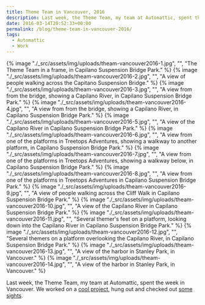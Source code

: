 ```yaml
---
title: Theme Team in Vancouver, 2016
description: Last week, the Theme Team, my team at Automattic, spent the week in Vancouver.
date: 2016-03-14T20:52:33+00:00
permalink: /blog/theme-team-in-vancouver-2016/
tags:
  - Automattic
  - Work
---
```


{% image "./_src/assets/img/uploads/theam-vancouver2016-1.jpg", "", "The Theme Team in a frame, in Capilano Suspension Bridge Park." %}
{% image "./_src/assets/img/uploads/theam-vancouver2016-2.jpg", "", "A view of people walking across the Capitano Suspension Bridge." %}
{% image "./_src/assets/img/uploads/theam-vancouver2016-3.jpg", "", "A view from from the bridge, showing a Capilano River, in Capilano Suspension Bridge Park." %}
{% image "./_src/assets/img/uploads/theam-vancouver2016-4.jpg", "", "A view from from the bridge, showing a Capilano River, in Capilano Suspension Bridge Park." %}
{% image "./_src/assets/img/uploads/theam-vancouver2016-5.jpg", "", "A view of the Capilano River in Capilano Suspension Bridge Park." %}
{% image "./_src/assets/img/uploads/theam-vancouver2016-6.jpg", "", "A view from one of the platforms in Treetops Adventures, showing a walkway to another platform, in Capilano Suspension Bridge Park." %}
{% image "./_src/assets/img/uploads/theam-vancouver2016-7.jpg", "", "A view from one of the platforms in Treetops Adventures, showing a walkway below, in Capilano Suspension Bridge Park." %}
{% image "./_src/assets/img/uploads/theam-vancouver2016-8.jpg", "", "A view from one of the platforms in Treetops Adventures in Capilano Suspension Bridge Park." %}
{% image "./_src/assets/img/uploads/theam-vancouver2016-9.jpg", "", "A view of people walking across the Cliff Walk in Capilano Suspension Bridge Park." %}
{% image "./_src/assets/img/uploads/theam-vancouver2016-10.jpg", "", "A view of the Capilano River in Capilano Suspension Bridge Park." %}
{% image "./_src/assets/img/uploads/theam-vancouver2016-11.jpg", "", "Several themer's feet on a platform, looking down into the Capilano River in Capilano Suspension Bridge Park." %}
{% image "./_src/assets/img/uploads/theam-vancouver2016-12.jpg", "", "Several themers on a platform overlooking the Capilano River, in Capilano Suspension Bridge Park." %}
{% image "./_src/assets/img/uploads/theam-vancouver2016-13.jpg", "", "A view of the harbor in Stanley Park, in Vancouver." %}
{% image "./_src/assets/img/uploads/theam-vancouver2016-14.jpg", "", "A view of the harbor in Stanley Park, in Vancouver." %}

Last week, the Theme Team, my team at Automattic, spent the week in Vancouver. We worked on a [cool project](https://github.com/Automattic/theme-components), hung out and checked out [some sights](https://www.capbridge.com).
